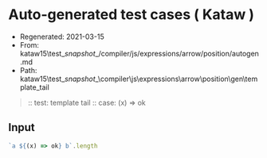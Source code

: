 # Auto-generated test cases ( Kataw )
- Regenerated: 2021-03-15
- From: kataw15\test\__snapshot__/compiler/js/expressions/arrow/position/autogen.md
- Path: kataw15\test\__snapshot__\compiler\js\expressions\arrow\position\gen\template_tail
> :: test: template tail
> :: case: (x) => ok
## Input

`````js
`a ${(x) => ok} b`.length
`````
